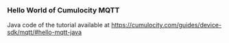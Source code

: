 ### Hello World of Cumulocity MQTT 

Java code of the tutorial available at https://cumulocity.com/guides/device-sdk/mqtt/#hello-mqtt-java
